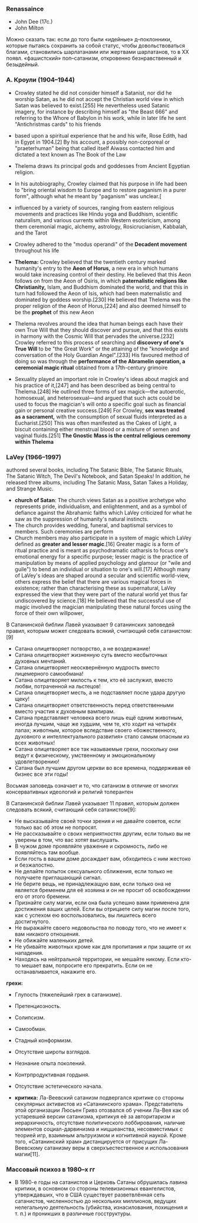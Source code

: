 
### Renassaince

- John Dee (17c.)
- John Milton

Можно сказать так: если до того были «идейные» д–поклонники, которые пытаясь сохранить за собой статус, чтобы довольствоваться благами, становились шарлатанами или жертвами шарлатанов,
то в ХХ появл. «фашистский» поп–сатанизм, откровенно безнравственный и безыдейный.

### А. Кроули (1904–1944)

- Crowley stated he did not consider himself a Satanist, nor did he worship Satan, as he did not accept the Christian world view in which Satan was believed to exist.[255] He nevertheless used Satanic imagery, for instance by describing himself as "the Beast 666" and referring to the Whore of Babylon in his work, while in later life he sent "Antichristmas cards" to his friends

- based upon a spiritual experience that he and his wife, Rose Edith, had in Egypt in 1904.[2] By his account, a possibly non-corporeal or "praeterhuman" being that called itself Aiwass contacted him and dictated a text known as The Book of the Law 
- Thelema draws its principal gods and goddesses from Ancient Egyptian religion. 
- In his autobiography, Crowley claimed that his purpose in life had been to "bring oriental wisdom to Europe and to restore paganism in a purer form", although what he meant by "paganism" was unclear.[
- influenced by a variety of sources, ranging from eastern religious movements and practices like Hindu yoga and Buddhism, scientific naturalism, and various currents within Western esotericism, among them ceremonial magic, alchemy, astrology, Rosicrucianism, Kabbalah, and the Tarot
- Crowley adhered to the "modus operandi" of the __Decadent movement__ throughout his life
- __Thelema:__ Crowley believed that the twentieth century marked humanity's entry to the __Aeon of Horus,__ a new era in which humans would take increasing control of their destiny. He believed that this Aeon follows on from the Aeon of Osiris, in which __paternalistic religions like Christianity,__ Islam, and Buddhism dominated the world, and that this in turn had followed the Aeon of Isis, which had been maternalistic and dominated by goddess worship.[230] He believed that Thelema was the proper religion of the Aeon of Horus,[224] and also deemed himself to be the __prophet__ of this new Aeon
- Thelema revolves around the idea that human beings each have their own True Will that they should discover and pursue, and that this exists in harmony with the Cosmic Will that pervades the universe.[232] Crowley referred to this process of searching and __discovery of one's True Will__ to be "the Great Work" or the attaining of the "knowledge and conversation of the Holy Guardian Angel".[233] His favoured method of doing so was through the __performance of the Abramelin operation, a ceremonial magic ritual__ obtained from a 17th-century grimoire
- Sexuality played an important role in Crowley's ideas about magick and his practice of it,[247] and has been described as being central to Thelema.[248] He outlined three forms of sex magick—the autoerotic, homosexual, and heterosexual—and argued that such acts could be used to focus the magician's will onto a specific goal such as financial gain or personal creative success.[249] For Crowley, __sex was treated as a sacrament,__ with the consumption of sexual fluids interpreted as a Eucharist.[250] This was often manifested as the Cakes of Light, a biscuit containing either menstrual blood or a mixture of semen and vaginal fluids.[251] __The Gnostic Mass is the central religious ceremony within Thelema__

### LaVey (1966–1997)

authored several books, including The Satanic Bible, The Satanic Rituals, The Satanic Witch, The Devil's Notebook, and Satan Speaks! In addition, he released three albums, including The Satanic Mass, Satan Takes a Holiday, and Strange Music.

- __church of Satan__: The church views Satan as a positive archetype who represents pride, individualism, and enlightenment, and as a symbol of defiance against the Abrahamic faiths which LaVey criticized for what he saw as the suppression of humanity's natural instincts. 
- The church provides wedding, funeral, and baptismal services to members. Such ceremonies are perform
- Church members may also participate in a system of magic which LaVey defined as __greater and lesser magic__.[16] Greater magic is a form of ritual practice and is meant as psychodramatic catharsis to focus one's emotional energy for a specific purpose; lesser magic is the practice of manipulation by means of applied psychology and glamour (or "wile and guile") to bend an individual or situation to one's will.[17] Although many of LaVey's ideas are shaped around a secular and scientific world-view, others express the belief that there are various magical forces in existence; rather than characterising these as supernatural, LaVey expressed the view that they were part of the natural world yet thus far undiscovered by science.[18] He believed that the successful use of magic involved the magician manipulating these natural forces using the force of their own willpower,

В Сатанинской библии Лавей указывает 9 сатанинских заповедей правил, которым может следовать всякий, считающий себя сатанистом:[9]

- Сатана олицетворяет потворство, а не воздержание!
- Сатана олицетворяет жизненную суть вместо несбыточных духовных мечтаний.
- Сатана олицетворяет неосквернённую мудрость вместо лицемерного самообмана!
- Сатана олицетворяет милость к тем, кто её заслужил, вместо любви, потраченной на льстецов!
- Сатана олицетворяет месть, а не подставляет после удара другую щеку!
- Сатана олицетворяет ответственность перед ответственными вместо участия к духовным вампирам.
- Сатана представляет человека всего лишь ещё одним животным, иногда лучшим, чаще же худшим, чем те, кто ходит на четырёх лапах; животным, которое вследствие своего «божественного, духовного и интеллектуального развития» стало самым опасным из всех животных!
- Сатана олицетворяет все так называемые грехи, поскольку они ведут к физическому, умственному и эмоциональному удовлетворению!
- Сатана был лучшим другом церкви во все времена, поддерживая её бизнес все эти годы!

Восьмая заповедь означает и то, что сатанизм в отличие от многих консервативных идеологий и религий толерантен 

В Сатанинской библии Лавей указывает 11 правил, которым должен следовать всякий, считающий себя сатанистом[9]:

- Не высказывайте своей точки зрения и не давайте советов, если только вас об этом не попросят.
- Не рассказывайте о своих неприятностях другим, если только вы не уверены в том, что вас хотят выслушать.
- В чужом доме проявляйте уважение и скромность, либо не появляйтесь там вообще.
- Если гость в вашем доме досаждает вам, обходитесь с ним жестоко и безжалостно.
- Не делайте попыток сексуального сближения, если только не получаете приглашающий сигнал.
- Не берите вещь, не принадлежащую вам, если только она не является бременем для её хозяина и он не просит об освобождении его от этого бремени.
- Признайте силу магии, если она была успешно вами применена для достижения ваших целей. Если вы отрицаете силу магии после того, как с успехом ею воспользовались, вы лишитесь всего достигнутого.
- Не выражайте своего недовольства по поводу того, что не имеет к вам никакого отношения.
- Не обижайте маленьких детей.
- Не убивайте животных кроме как для пропитания и при защите от их нападения.
- Находясь на нейтральной территории, не мешайте никому. Если кто-то мешает вам, попросите его прекратить. Если он не останавливается, накажите его.

__грехи:__

- Глупость (тяжелейший грех в сатанизме).
- Претенциозность.
- Солипсизм.
- Самообман.
- Стадный конформизм.
- Отсутствие широты взглядов.
- Незнание опыта поколений.
- Контрпродуктивная гордыня.
- Отсутствие эстетического начала.

- __критика:__ Ла-Веевский сатанизм подвергался критике со стороны секулярных активистов из «Сатанинского храма». Представитель этой организации Люсьен Гривз отозвался об учении Ла-Вея как об устаревшей версии сатанизма, критикуя её за авторитаризм и иерархичность, отсутствие политического лоббирования, наличие элементов социал-дарвинизма и ницшеанства, несовместимых с теорией игр, взаимным альтруизмом и когнитивной наукой. Кроме того, «Сатанинский храм» дистанцируется от присущих Ла-Веевскому сатанизму веры в сверхъестественное и использования магии[11]. 

### Массовый психоз в 1980–х гг

- В 1980-е годы на сатанистов и Церковь Сатаны обрушилась лавина критики, в основном со стороны телевизионных евангелистов, утверждавших, что в США существует разветвлённая сеть сатанистов, численностью до нескольких миллионов, ведущих нелегальную деятельность (убийства, изнасилования, похищения и т. п.) и проникших в различные госструктуры.
